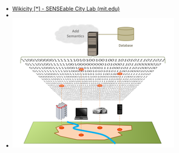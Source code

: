 - [Wikicity [*] - SENSEable City Lab (mit.edu)](http://senseable.mit.edu/wikicity/)
-
- ![image.png](../assets/image_1670335052621_0.png)